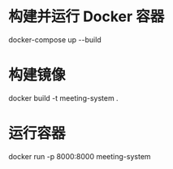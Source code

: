# 构建并运行 Docker 容器
docker-compose up --build

# 构建镜像
docker build -t meeting-system .

# 运行容器
docker run -p 8000:8000 meeting-system